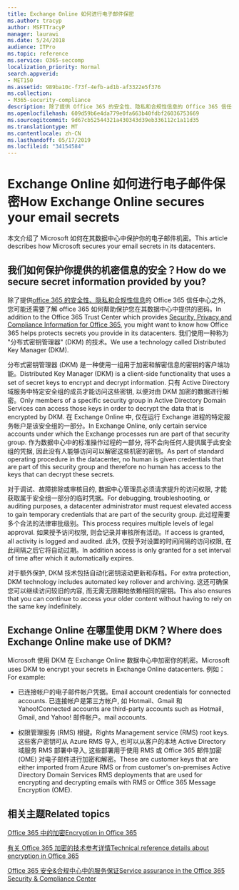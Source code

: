 ```yaml
---
title: Exchange Online 如何进行电子邮件保密
ms.author: tracyp
author: MSFTTracyP
manager: laurawi
ms.date: 5/24/2018
audience: ITPro
ms.topic: reference
ms.service: O365-seccomp
localization_priority: Normal
search.appverid:
- MET150
ms.assetid: 989ba10c-f73f-4efb-ad1b-af3322e5f376
ms.collection:
- M365-security-compliance
description: 除了提供 Office 365 的安全性、隐私和合规性信息的 Office 365 信任中心之外, 您可能还需要了解 Office 365 如何帮助保护您在其数据中心中提供的密码。 我们使用一种称为 "分布式密钥管理器" (DKM) 的技术。
ms.openlocfilehash: 609d59b6e4da779e0fa663b40fdbf26036753669
ms.sourcegitcommit: 9d67cb52544321a430343d39eb336112c1a11d35
ms.translationtype: MT
ms.contentlocale: zh-CN
ms.lasthandoff: 05/17/2019
ms.locfileid: "34154584"
---
```

# <a name="how-exchange-online-secures-your-email-secrets"></a><span data-ttu-id="1d2bd-104">Exchange Online 如何进行电子邮件保密</span><span class="sxs-lookup"><span data-stu-id="1d2bd-104">How Exchange Online secures your email secrets</span></span>

<span data-ttu-id="1d2bd-105">本文介绍了 Microsoft 如何在其数据中心中保护你的电子邮件机密。</span><span class="sxs-lookup"><span data-stu-id="1d2bd-105">This article describes how Microsoft secures your email secrets in its datacenters.</span></span>
  
## <a name="how-do-we-secure-secret-information-provided-by-you"></a><span data-ttu-id="1d2bd-106">我们如何保护你提供的机密信息的安全？</span><span class="sxs-lookup"><span data-stu-id="1d2bd-106">How do we secure secret information provided by you?</span></span>

<span data-ttu-id="1d2bd-107">除了提供[office 365 的安全性、隐私和合规性信息](https://go.microsoft.com/fwlink/?linkid=874644)的 Office 365 信任中心之外, 您可能还需要了解 office 365 如何帮助保护您在其数据中心中提供的密码。</span><span class="sxs-lookup"><span data-stu-id="1d2bd-107">In addition to the Office 365 Trust Center which provides [Security, Privacy and Compliance Information for Office 365](https://go.microsoft.com/fwlink/?linkid=874644), you might want to know how Office 365 helps protects secrets you provide in its datacenters.</span></span> <span data-ttu-id="1d2bd-108">我们使用一种称为 "分布式密钥管理器" (DKM) 的技术。</span><span class="sxs-lookup"><span data-stu-id="1d2bd-108">We use a technology called Distributed Key Manager (DKM).</span></span>
  
<span data-ttu-id="1d2bd-109">分布式密钥管理器 (DKM) 是一种使用一组用于加密和解密信息的密钥的客户端功能。</span><span class="sxs-lookup"><span data-stu-id="1d2bd-109">Distributed Key Manager (DKM) is a client-side functionality that uses a set of secret keys to encrypt and decrypt information.</span></span> <span data-ttu-id="1d2bd-110">只有 Active Directory 域服务中特定安全组的成员才能访问这些密钥, 以便对由 DKM 加密的数据进行解密。</span><span class="sxs-lookup"><span data-stu-id="1d2bd-110">Only members of a specific security group in Active Directory Domain Services can access those keys in order to decrypt the data that is encrypted by DKM.</span></span> <span data-ttu-id="1d2bd-111">在 Exchange Online 中, 仅在运行 Exchange 进程的特定服务帐户是该安全组的一部分。</span><span class="sxs-lookup"><span data-stu-id="1d2bd-111">In Exchange Online, only certain service accounts under which the Exchange processes run are part of that security group.</span></span> <span data-ttu-id="1d2bd-112">作为数据中心中的标准操作过程的一部分, 将不会向任何人提供属于此安全组的凭据, 因此没有人能够访问可以解密这些机密的密钥。</span><span class="sxs-lookup"><span data-stu-id="1d2bd-112">As part of standard operating procedure in the datacenter, no human is given credentials that are part of this security group and therefore no human has access to the keys that can decrypt these secrets.</span></span>
  
<span data-ttu-id="1d2bd-113">对于调试、故障排除或审核目的, 数据中心管理员必须请求提升的访问权限, 才能获取属于安全组一部分的临时凭据。</span><span class="sxs-lookup"><span data-stu-id="1d2bd-113">For debugging, troubleshooting, or auditing purposes, a datacenter administrator must request elevated access to gain temporary credentials that are part of the security group.</span></span> <span data-ttu-id="1d2bd-114">此过程需要多个合法的法律审批级别。</span><span class="sxs-lookup"><span data-stu-id="1d2bd-114">This process requires multiple levels of legal approval.</span></span> <span data-ttu-id="1d2bd-115">如果授予访问权限, 则会记录并审核所有活动。</span><span class="sxs-lookup"><span data-stu-id="1d2bd-115">If access is granted, all activity is logged and audited.</span></span> <span data-ttu-id="1d2bd-116">此外, 仅授予对设置的时间间隔的访问权限, 在此间隔之后它将自动过期。</span><span class="sxs-lookup"><span data-stu-id="1d2bd-116">In addition access is only granted for a set interval of time after which it automatically expires.</span></span>
  
<span data-ttu-id="1d2bd-117">对于额外保护, DKM 技术包括自动化密钥滚动更新和存档。</span><span class="sxs-lookup"><span data-stu-id="1d2bd-117">For extra protection, DKM technology includes automated key rollover and archiving.</span></span> <span data-ttu-id="1d2bd-118">这还可确保您可以继续访问较旧的内容, 而无需无限期地依赖相同的密钥。</span><span class="sxs-lookup"><span data-stu-id="1d2bd-118">This also ensures that you can continue to access your older content without having to rely on the same key indefinitely.</span></span>
  
## <a name="where-does-exchange-online-make-use-of-dkm"></a><span data-ttu-id="1d2bd-119">Exchange Online 在哪里使用 DKM？</span><span class="sxs-lookup"><span data-stu-id="1d2bd-119">Where does Exchange Online make use of DKM?</span></span>

<span data-ttu-id="1d2bd-120">Microsoft 使用 DKM 在 Exchange Online 数据中心中加密你的机密。</span><span class="sxs-lookup"><span data-stu-id="1d2bd-120">Microsoft uses DKM to encrypt your secrets in Exchange Online datacenters.</span></span> <span data-ttu-id="1d2bd-121">例如：</span><span class="sxs-lookup"><span data-stu-id="1d2bd-121">For example:</span></span>
  
- <span data-ttu-id="1d2bd-122">已连接帐户的电子邮件帐户凭据。</span><span class="sxs-lookup"><span data-stu-id="1d2bd-122">Email account credentials for connected accounts.</span></span> <span data-ttu-id="1d2bd-123">已连接帐户是第三方帐户, 如 Hotmail、Gmail 和 Yahoo!</span><span class="sxs-lookup"><span data-stu-id="1d2bd-123">Connected accounts are third-party accounts such as Hotmail, Gmail, and Yahoo!</span></span> <span data-ttu-id="1d2bd-124">邮件帐户。</span><span class="sxs-lookup"><span data-stu-id="1d2bd-124">mail accounts.</span></span>
    
- <span data-ttu-id="1d2bd-125">权限管理服务 (RMS) 根键。</span><span class="sxs-lookup"><span data-stu-id="1d2bd-125">Rights Management service (RMS) root keys.</span></span> <span data-ttu-id="1d2bd-126">这些客户密钥可从 Azure RMS 导入, 也可以从客户的本地 Active Directory 域服务 RMS 部署中导入, 这些部署用于使用 RMS 或 Office 365 邮件加密 (OME) 对电子邮件进行加密和解密。</span><span class="sxs-lookup"><span data-stu-id="1d2bd-126">These are customer keys that are either imported from Azure RMS or from customer's on-premises Active Directory Domain Services RMS deployments that are used for encrypting and decrypting emails with RMS or Office 365 Message Encryption (OME).</span></span>
    
## <a name="related-topics"></a><span data-ttu-id="1d2bd-127">相关主题</span><span class="sxs-lookup"><span data-stu-id="1d2bd-127">Related topics</span></span>

[<span data-ttu-id="1d2bd-128">Office 365 中的加密</span><span class="sxs-lookup"><span data-stu-id="1d2bd-128">Encryption in Office 365</span></span>](encryption.md)
  
[<span data-ttu-id="1d2bd-129">有关 Office 365 加密的技术参考详情</span><span class="sxs-lookup"><span data-stu-id="1d2bd-129">Technical reference details about encryption in Office 365</span></span>](technical-reference-details-about-encryption.md)
  
[<span data-ttu-id="1d2bd-130">Office 365 安全&amp;合规中心中的服务保证</span><span class="sxs-lookup"><span data-stu-id="1d2bd-130">Service assurance in the Office 365 Security &amp; Compliance Center</span></span>](https://go.microsoft.com/fwlink/?linkid=874645)
  

